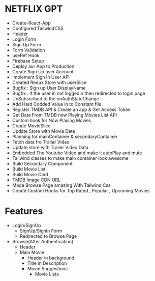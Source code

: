 # NETFLIX GPT

- Create-React-App
- Configured TailwindCSS
- Header
- Login Form
- Sign Up Form
- Form Validation
- useRef Hook
- Firebase Setup
- Deploy aur App to Production
- Create Sign Up user Account
- Implement Sign In User API
- Created Redux Store with userSlice
- Bugfix : Sign up User DisplayName
- Bugfix : if the user in not loggedIn then redirected to login page
- UnSubscribed to the onAuthStateChange
- Add Hard Codded Value in to Constant file
- Register TMDB API & Create an app & Get Access Token
- Get Data From TMDB now Playing Movies List API
- Custom hook for Now Playing Movies
- Create MovieSlice
- Update Store with Movie Data
- Planning for mainContainer & secondaryContainer
- Fetch data fro Trailer Video
- Update store with Trailer Video Data
- Embedded The Youtube Video and make it autoPlay and mute
- Tailwind classes to make main container look awesome
- Build Secondary Component
- Build Movie List
- Build Movie Card
- TMDB Image CDN URL
- Made Browse Page amazing With Tailwind Css
- Create Custom Hooks for Top Rated , Popular , Upcoming Movies

# Features

- Login/SignUp
  - SignUp/SignIn Form
  - Redirected to Browse Page
- Browse(After Authentication)
  - Header
  - Main Movie
    - Header in background
    - Title in Description
    - Movie Suggestions
      - Movie Lists
